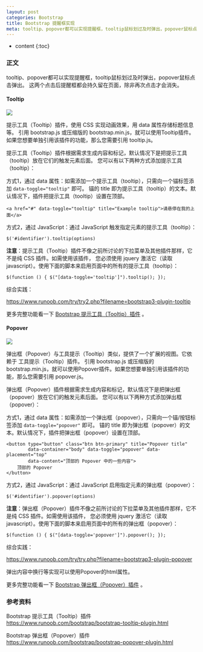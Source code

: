 ```yaml
---
layout: post
categories: Bootstrap
title: Bootstrap 提醒框实现
meta: tooltip、popover都可以实现提醒框，tooltip鼠标划过及时弹出，popover鼠标点击弹出。
---
```

* content
{:toc}

### 正文

tooltip、popover都可以实现提醒框，tooltip鼠标划过及时弹出，popover鼠标点击弹出。
这两个点击后提醒框都会持久留在页面，除非再次点击才会消失。

#### Tooltip

![]({{site.baseurl}}/images/20210112/20210112144100.png)

提示工具（Tooltip）插件，使用 CSS 实现动画效果，用 data 属性存储标题信息等。
引用 bootstrap.js 或压缩版的 bootstrap.min.js，就可以使用Tooltip插件。如果您想要单独引用该插件的功能，那么您需要引用 tooltip.js。

提示工具（Tooltip）插件根据需求生成内容和标记，默认情况下是把提示工具（tooltip）放在它们的触发元素后面。
您可以有以下两种方式添加提示工具（tooltip）：

方式1，通过 data 属性：如需添加一个提示工具（tooltip），只需向一个锚标签添加 `data-toggle="tooltip"` 即可。
锚的 title 即为提示工具（tooltip）的文本。默认情况下，插件把提示工具（tooltip）设置在顶部。 
```
<a href="#" data-toggle="tooltip" title="Example tooltip">请悬停在我的上面</a>
```

方式2，通过 JavaScript：通过 JavaScript 触发指定元素的提示工具（tooltip）： 
```
$('#identifier').tooltip(options)
```

**注意**：提示工具（Tooltip）插件不像之前所讨论的下拉菜单及其他插件那样，它不是纯 CSS 插件。如需使用该插件，
您必须使用 jquery 激活它（读取 javascript）。使用下面的脚本来启用页面中的所有的提示工具（tooltip）： 
```
$(function () { $("[data-toggle='tooltip']").tooltip(); });
```

综合实践：

<https://www.runoob.com/try/try2.php?filename=bootstrap3-plugin-tooltip>

更多完整功能看一下 [Bootstrap 提示工具（Tooltip）插件](https://www.runoob.com/bootstrap/bootstrap-tooltip-plugin.html) 。

#### Popover

![]({{site.baseurl}}/images/20210112/20210112144123.png)

弹出框（Popover）与工具提示（Tooltip）类似，提供了一个扩展的视图。它依赖于 工具提示（Tooltip）插件。
引用 bootstrap.js 或压缩版的 bootstrap.min.js，就可以使用Popover插件。如果您想要单独引用该插件的功能，那么您需要引用 popover.js。

弹出框（Popover）插件根据需求生成内容和标记，默认情况下是把弹出框（popover）放在它们的触发元素后面。
您可以有以下两种方式添加弹出框（popover）：

方式1，通过 data 属性：如需添加一个弹出框（popover），只需向一个锚/按钮标签添加 `data-toggle="popover"` 即可。
锚的 title 即为弹出框（popover）的文本。默认情况下，插件把弹出框（popover）设置在顶部。 
```
<button type="button" class="btn btn-primary" title="Popover title"  
        data-container="body" data-toggle="popover" data-placement="top" 
        data-content="顶部的 Popover 中的一些内容">
    顶部的 Popover
</button>
```

方式2，通过 JavaScript：通过 JavaScript 启用指定元素的弹出框（popover）： 
```
$('#identifier').popover(options)
```

**注意**：弹出框（Popover）插件不像之前所讨论的下拉菜单及其他插件那样，它不是纯 CSS 插件。如需使用该插件，
您必须使用 jquery 激活它（读取 javascript）。使用下面的脚本来启用页面中的所有的弹出框（popover）： 
```
$(function () { $("[data-toggle='popover']").popover(); });
```

综合实践：

<https://www.runoob.com/try/try.php?filename=bootstrap3-plugin-popover>

弹出内容中换行等实现可以使用Popover的html属性。

更多完整功能看一下 [Bootstrap 弹出框（Popover）插件](https://www.runoob.com/bootstrap/bootstrap-popover-plugin.html) 。

### 参考资料 

Bootstrap 提示工具（Tooltip）插件 <https://www.runoob.com/bootstrap/bootstrap-tooltip-plugin.html>

Bootstrap 弹出框（Popover）插件 <https://www.runoob.com/bootstrap/bootstrap-popover-plugin.html>

